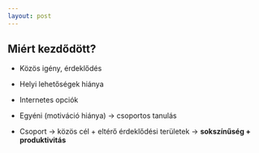 ```yaml
---
layout: post
---
```


## Miért kezdődött?

- Közös igény, érdeklődés

- Helyi lehetőségek hiánya

- Internetes opciók

- Egyéni (motiváció hiánya) → csoportos tanulás

- Csoport → közös cél + eltérő érdeklődési területek → __sokszínűség + produktivitás__
